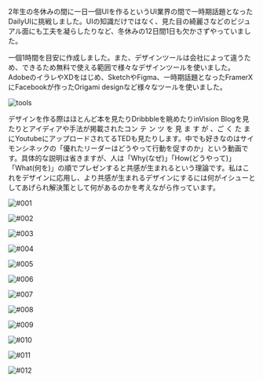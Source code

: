 2年生の冬休みの間に一日一個UIを作るというUI業界の間で一時期話題となったDailyUIに挑戦しました。UIの知識だけではなく、見た目の綺麗さなどのビジュアル面にも工夫を凝らしたりなど、冬休みの12日間1日も欠かさずやっていました。

一個1時間を目安に作成しました。また、デザインツールは会社によって違うため、できるため無料で使える範囲で様々なデザインツールを使いました。AdobeのイラレやXDをはじめ、SketchやFigma、一時期話題となったFramerXにFacebookが作ったOrigami designなど様々なツールを使いました。

![tools](/markdown/material/dailyUI/tools.png)

デザインを作る際はほとんど本を見たりDribbbleを眺めたりinVision Blogを見たりとアイディアや手法が掲載されたコン テ ン ツ を 見 ま す が 、ご く た ま にYoutubeにアップロードされてるTEDも見たりします。中でも好きなのはサイモンシネックの「優れたリーダーはどうやって行動を促すのか」という動画です。具体的な説明は省きますが、人は「Why(なぜ)」「How(どうやって)」「What(何を)」の順でプレゼンすると共感が生まれるという理論です。私はこれをデザインに応用し、より共感が生まれるデザインにするには何がイシューとしてあげられ解決策として何があるのかを考えながら作っています。

![#001](/markdown/material/dailyUI/001.png)

![#002](/markdown/material/dailyUI/002.png)

![#003](/markdown/material/dailyUI/003.png)

![#004](/markdown/material/dailyUI/004.png)

![#005](/markdown/material/dailyUI/005.png)

![#006](/markdown/material/dailyUI/006.gif)

![#007](/markdown/material/dailyUI/007.png)

![#008](/markdown/material/dailyUI/008.gif)

![#009](/markdown/material/dailyUI/009.png)

![#010](/markdown/material/dailyUI/010.gif)

![#011](/markdown/material/dailyUI/011.png)

![#012](/markdown/material/dailyUI/012.gif)
